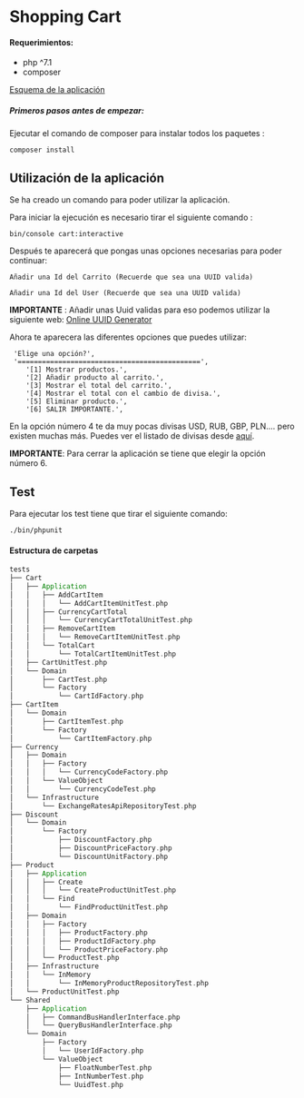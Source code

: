 # Shopping Cart


#### Requerimientos:
- php ^7.1
- composer


[Esquema de la aplicación](doc/esquemas.md)


##### Primeros pasos antes de empezar:

Ejecutar el comando de composer para instalar todos los paquetes : 

```
composer install
```

## Utilización de la aplicación

Se ha creado un comando para poder utilizar la aplicación.


Para iniciar la ejecución es necesario tirar el siguiente comando :

`bin/console cart:interactive`


Después te aparecerá que pongas unas opciones necesarias para poder continuar:
```
Añadir una Id del Carrito (Recuerde que sea una UUID valida)

Añadir una Id del User (Recuerde que sea una UUID valida)
```

**IMPORTANTE** : Añadir unas Uuid validas para eso podemos utilizar la siguiente web: [Online UUID Generator](https://www.uuidgenerator.net/)


Ahora te aparecera las diferentes opciones que puedes utilizar:


```
 'Elige una opción?',
 '=============================================',
    '[1] Mostrar productos.',
    '[2] Añadir producto al carrito.',
    '[3] Mostrar el total del carrito.',
    '[4] Mostrar el total con el cambio de divisa.',
    '[5] Eliminar producto.',
    '[6] SALIR IMPORTANTE.',
```

En la opción número 4 te da muy pocas divisas USD, RUB, GBP, PLN.... pero existen muchas más.
Puedes ver el listado de divisas desde [aquí](https://api.exchangeratesapi.io/latest?base=EUR).

**IMPORTANTE**: Para cerrar la aplicación se tiene que elegir la opción número 6.

## Test

Para ejecutar los test tiene que tirar el siguiente comando:

`
./bin/phpunit
`

#### Estructura de carpetas

```scala
tests
├── Cart
│   ├── Application
│   │   ├── AddCartItem
│   │   │   └── AddCartItemUnitTest.php
│   │   ├── CurrencyCartTotal
│   │   │   └── CurrencyCartTotalUnitTest.php
│   │   ├── RemoveCartItem
│   │   │   └── RemoveCartItemUnitTest.php
│   │   └── TotalCart
│   │       └── TotalCartItemUnitTest.php
│   ├── CartUnitTest.php
│   └── Domain
│       ├── CartTest.php
│       └── Factory
│           └── CartIdFactory.php
├── CartItem
│   └── Domain
│       ├── CartItemTest.php
│       └── Factory
│           └── CartItemFactory.php
├── Currency
│   ├── Domain
│   │   ├── Factory
│   │   │   └── CurrencyCodeFactory.php
│   │   └── ValueObject
│   │       └── CurrencyCodeTest.php
│   └── Infrastructure
│       └── ExchangeRatesApiRepositoryTest.php
├── Discount
│   └── Domain
│       └── Factory
│           ├── DiscountFactory.php
│           ├── DiscountPriceFactory.php
│           └── DiscountUnitFactory.php
├── Product
│   ├── Application
│   │   ├── Create
│   │   │   └── CreateProductUnitTest.php
│   │   └── Find
│   │       └── FindProductUnitTest.php
│   ├── Domain
│   │   ├── Factory
│   │   │   ├── ProductFactory.php
│   │   │   ├── ProductIdFactory.php
│   │   │   └── ProductPriceFactory.php
│   │   └── ProductTest.php
│   ├── Infrastructure
│   │   └── InMemory
│   │       └── InMemoryProductRepositoryTest.php
│   └── ProductUnitTest.php
└── Shared
    ├── Application
    │   ├── CommandBusHandlerInterface.php
    │   └── QueryBusHandlerInterface.php
    └── Domain
        ├── Factory
        │   └── UserIdFactory.php
        └── ValueObject
            ├── FloatNumberTest.php
            ├── IntNumberTest.php
            └── UuidTest.php

```
